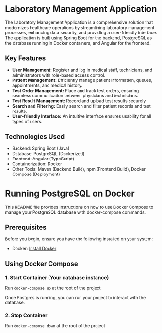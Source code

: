 # Laboratory Management Application

The Laboratory Management Application is a comprehensive solution that modernizes healthcare operations by streamlining laboratory management processes, enhancing data security, and providing a user-friendly interface. The application is built using Spring Boot for the backend, PostgreSQL as the database running in Docker containers, and Angular for the frontend.

## Key Features

- **User Management:** Register and log in medical staff, technicians, and administrators with role-based access control.
- **Patient Management:** Efficiently manage patient information, queues, appointments, and medical history.
- **Test Order Management:** Place and track test orders, ensuring seamless communication between physicians and technicians.
- **Test Result Management:** Record and upload test results securely.
- **Search and Filtering:** Easily search and filter patient records and test results.
- **User-friendly Interface:** An intuitive interface ensures usability for all types of users.

## Technologies Used

- Backend: Spring Boot (Java)
- Database: PostgreSQL (Dockerized)
- Frontend: Angular (TypeScript)
- Containerization: Docker
- Other Tools: Maven (Backend Build), npm (Frontend Build), Docker Compose (Deployment)



# Running PostgreSQL on Docker

This README file provides instructions on how to use Docker Compose to manage your PostgreSQL database with docker-compose commands.
## Prerequisites

Before you begin, ensure you have the following installed on your system:

- Docker: [Install Docker](https://docs.docker.com/get-docker/)

## Using Docker Compose

### 1. Start Container (Your database instance)

Run `docker-compose up` at the root of the project

Once Postgres is running, you can run your project to interact with the database.

### 2. Stop Container

Run `docker-compose down` at the root of the project
